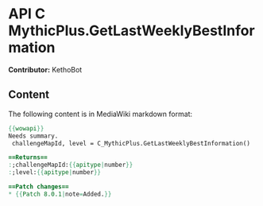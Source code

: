 # API C MythicPlus.GetLastWeeklyBestInformation

**Contributor:** KethoBot

## Content

The following content is in MediaWiki markdown format:

```mediawiki
{{wowapi}}
Needs summary.
 challengeMapId, level = C_MythicPlus.GetLastWeeklyBestInformation()

==Returns==
:;challengeMapId:{{apitype|number}}
:;level:{{apitype|number}}

==Patch changes==
* {{Patch 8.0.1|note=Added.}}
```